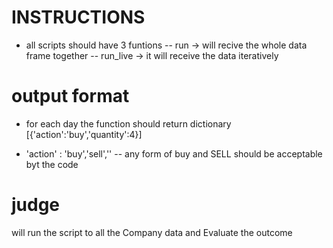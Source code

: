 # INSTRUCTIONS
- all scripts should have 3 funtions
-- run -> will recive the whole data frame together
-- run_live  -> it will receive the data iteratively

# output format
- for each day the function should return dictionary
[{'action':'buy','quantity':4}]

- 'action' : 'buy','sell','' 
-- any form of buy and SELL should be acceptable byt the code

# judge 
will run the script to all the Company data and Evaluate the outcome